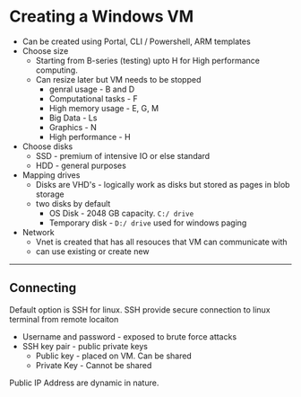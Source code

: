 # Creating a Windows VM

- Can be created using Portal, CLI / Powershell, ARM templates
- Choose size
  - Starting from B-series (testing) upto H for High performance computing.
  - Can resize later but VM needs to be stopped
    - genral usage - B and D
    - Computational tasks - F
    - High memory usage - E, G, M
    - Big Data - Ls
    - Graphics - N
    - High performance - H
- Choose disks
  - SSD - premium of intensive IO or else standard
  - HDD - general purposes
- Mapping drives
  - Disks are VHD's - logically work as disks but stored as pages in blob storage
  - two disks by default
    - OS Disk - 2048 GB capacity. `C:/ drive`
    - Temporary disk - `D:/ drive` used for windows paging
- Network
  - Vnet is created that has all resouces that VM can communicate with
  - can use existing or create new

---

## Connecting

Default option is SSH for linux. SSH provide secure connection to linux terminal from remote locaiton

- Username and password - exposed to brute force attacks
- SSH key pair - public private keys
  - Public key - placed on VM. Can be shared
  - Private Key - Cannot be shared

Public IP Address are dynamic in nature.
